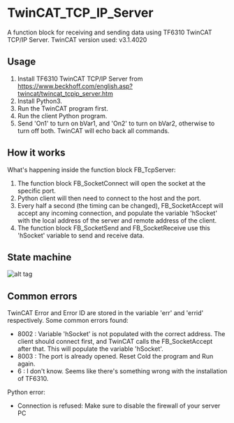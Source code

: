# TwinCAT_TCP_IP_Server
A function block for receiving and sending data using TF6310 TwinCAT TCP/IP Server. TwinCAT version used: v3.1.4020

## Usage

1. Install TF6310 TwinCAT TCP/IP Server from https://www.beckhoff.com/english.asp?twincat/twincat_tcpip_server.htm
2. Install Python3.
3. Run the TwinCAT program first.
4. Run the client Python program.
5. Send 'On1' to turn on bVar1, and 'On2' to turn on bVar2, otherwise to turn off both. TwinCAT will echo back all commands.

## How it works

What's happening inside the function block FB_TcpServer:

1. The function block FB_SocketConnect will open the socket at the specific port.
2. Python client will then need to connect to the host and the port. 
3. Every half a second (the timing can be changed), FB_SocketAccept will accept any incoming connection, and populate the variable 'hSocket' with the local address of the server and remote address of the client.
4. The function block FB_SocketSend and FB_SocketReceive use this 'hSocket' variable to send and receive data.


## State machine

![alt tag](https://puu.sh/sBxgh/a6d8de1c9a.png)

## Common errors

TwinCAT Error and Error ID are stored in the variable 'err' and 'errid' respectively. Some common errors found:

   * 8002 : Variable 'hSocket' is not populated with the correct address. The client should connect first, and TwinCAT calls the FB_SocketAccept after that. This will populate the variable 'hSocket'.
   * 8003 : The port is already opened. Reset Cold the program and Run again.  
   * 6 : I don't know. Seems like there's something wrong with the installation of TF6310.  
   
Python error:
   * Connection is refused: Make sure to disable the firewall of your server PC  
